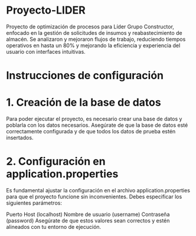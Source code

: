 # Proyecto-LIDER
Proyecto de optimización de procesos para Líder Grupo Constructor, enfocado en la gestión de solicitudes de insumos y reabastecimiento de almacén. Se analizaron y mejoraron flujos de trabajo, reduciendo tiempos operativos en hasta un 80% y mejorando la eficiencia y experiencia del usuario con interfaces intuitivas.

# Instrucciones de configuración
# 1. Creación de la base de datos
Para poder ejecutar el proyecto, es necesario crear una base de datos y poblarla con los datos necesarios. Asegúrate de que la base de datos esté correctamente configurada y de que todos los datos de prueba estén insertados.

# 2. Configuración en application.properties
Es fundamental ajustar la configuración en el archivo application.properties para que el proyecto funcione sin inconvenientes. Debes especificar los siguientes parámetros:

Puerto
Host (localhost)
Nombre de usuario (username)
Contraseña (password)
Asegúrate de que estos valores sean correctos y estén alineados con tu entorno de ejecución.

